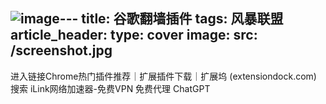 ![image](https://github.com/zc1321/zc1321.github.io/assets/100252069/01db32f3-7056-4413-9186-2abc9a6d7b70)---
title: 谷歌翻墙插件
tags: 风暴联盟
article_header:
  type: cover
  image:
    src: /screenshot.jpg
---
进入链接Chrome热门插件推荐｜扩展插件下载｜扩展坞 (extensiondock.com)
搜索 iLink网络加速器-免费VPN 免费代理 ChatGPT

